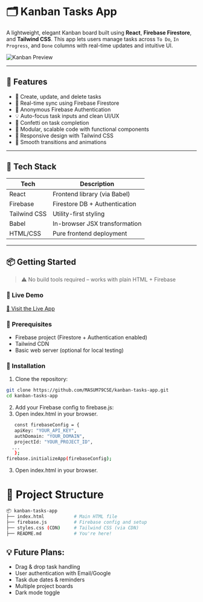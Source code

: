 # 🗂️ Kanban Tasks App

A lightweight, elegant Kanban board built using **React**, **Firebase Firestore**, and **Tailwind CSS**. This app lets users manage tasks across `To Do`, `In Progress`, and `Done` columns with real-time updates and intuitive UI.

![Kanban Preview](#) <!-- Replace with actual image if available -->

---

## 🚀 Features

- 📝 Create, update, and delete tasks
- 🔄 Real-time sync using Firebase Firestore
- 🔐 Anonymous Firebase Authentication
- 💡 Auto-focus task inputs and clean UI/UX
- 🎉 Confetti on task completion
- 🧠 Modular, scalable code with functional components
- 📱 Responsive design with Tailwind CSS
- 🌈 Smooth transitions and animations

---

## 🧰 Tech Stack

| Tech         | Description                          |
|--------------|--------------------------------------|
| React        | Frontend library (via Babel)         |
| Firebase     | Firestore DB + Authentication        |
| Tailwind CSS | Utility-first styling                |
| Babel        | In-browser JSX transformation        |
| HTML/CSS     | Pure frontend deployment             |

---

## 📦 Getting Started

> ⚠️ No build tools required – works with plain HTML + Firebase

### 🔗 Live Demo

[🔗 Visit the Live App](https://your-live-demo-url.com) <!-- Replace with actual deployed link -->

### 🧪 Prerequisites

- Firebase project (Firestore + Authentication enabled)
- Tailwind CDN
- Basic web server (optional for local testing)

### 🚀 Installation

1. Clone the repository:

```bash
git clone https://github.com/MASUM79CSE/kanban-tasks-app.git
cd kanban-tasks-app
```


2. Add your Firebase config to firebase.js:
3.  Open index.html in your browser.
```bash
   const firebaseConfig = {
   apiKey: "YOUR_API_KEY",
   authDomain: "YOUR_DOMAIN",
   projectId: "YOUR_PROJECT_ID",
  ...
   };
firebase.initializeApp(firebaseConfig);

```
3. Open index.html in your browser.

# 📌 Project Structure

```bash
📦 kanban-tasks-app
├── index.html           # Main HTML file
├── firebase.js          # Firebase config and setup
├── styles.css (CDN)     # Tailwind CSS (via CDN)
├── README.md            # You're here!

```

## 💡 Future Plans: 
 - Drag & drop task handling
 - User authentication with Email/Google
 - Task due dates & reminders
 - Multiple project boards
 - Dark mode toggle
